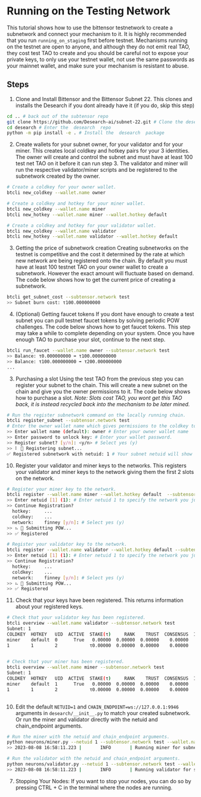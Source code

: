 # Running on the Testing Network
This tutorial shows how to use the bittensor testnetwork to create a subnetwork and connect your mechanism to it. It is highly recommended that you run `running_on_staging` first before testnet. Mechanisms running on the testnet are open to anyone, and although they do not emit real TAO, they cost test TAO to create and you should be careful not to expose your private keys, to only use your testnet wallet, not use the same passwords as your mainnet wallet, and make sure your mechanism is resistant to abuse. 

## Steps

1. Clone and Install Bittensor and the Bittensor Subnet 22.
This clones and installs the Desearch if you dont already have it (if you do, skip this step)
```bash
cd .. # back out of the subtensor repo
git clone https://github.com/Desearch-ai/subnet-22.git # Clone the desearch repo
cd desearch # Enter the  desearch  repo
python -m pip install -e . # Install the  desearch  package
```

2. Create wallets for your subnet owner, for your validator and for your miner.
This creates local coldkey and hotkey pairs for your 3 identities. The owner will create and control the subnet and must have at least 100 test net TAO on it before it can run step 3. The validator and miner will run the respective validator/miner scripts and be registered to the subnetwork created by the owner.
```bash
# Create a coldkey for your owner wallet.
btcli new_coldkey --wallet.name owner

# Create a coldkey and hotkey for your miner wallet.
btcli new_coldkey --wallet.name miner
btcli new_hotkey --wallet.name miner --wallet.hotkey default

# Create a coldkey and hotkey for your validator wallet.
btcli new_coldkey --wallet.name validator
btcli new_hotkey --wallet.name validator --wallet.hotkey default
```

3. Getting the price of subnetwork creation
Creating subnetworks on the testnet is competitive and the cost it determined by the rate at which new network are being registered onto the chain. By default you must have at least 100 testnet TAO on your owner wallet to create a subnetwork. However the exact amount will fluctuate based on demand. The code below shows how to get the current price of creating a subnetwork.
```bash
btcli get_subnet_cost --subtensor.network test
>> Subnet burn cost: τ100.000000000
```

4. (Optional) Getting faucet tokens
If you dont have enough to create a test subnet you can pull testnet faucet tokens by solving periodic POW challenges. The code below shows how to get faucet tokens.
This step may take a while to complete depending on your system. Once you have enough TAO to purchase your slot, continue to the next step.
```bash
btcli run_faucet --wallet.name owner --subtensor.network test
>> Balance: τ0.000000000 ➡ τ100.000000000
>> Balance: τ100.000000000 ➡ τ200.000000000
...
```

3. Purchasing a slot
Using the test TAO from the previous step you can register your subnet to the chain. This will create a new subnet on the chain and give you the owner permissions to it. The code below shows how to purchase a slot. 
*Note: Slots cost TAO, you wont get this TAO back, it is instead recycled back into the mechanism to be later mined.*
```bash
# Run the register subnetwork command on the locally running chain.
btcli register_subnet --subtensor.network test 
# Enter the owner wallet name which gives permissions to the coldkey to later define running hyper parameters.
>> Enter wallet name (default): owner # Enter your owner wallet name
>> Enter password to unlock key: # Enter your wallet password.
>> Register subnet? [y/n]: <y/n> # Select yes (y)
>> ⠇ 📡 Registering subnet...
✅ Registered subnetwork with netuid: 1 # Your subnet netuid will show here, save this for later.
```

10. Register your validator and miner keys to the networks.
This registers your validator and miner keys to the network giving them the first 2 slots on the network.
```bash
# Register your miner key to the network.
btcli register --wallet.name miner --wallet.hotkey default  --subtensor.network test
>> Enter netuid [1] (1): # Enter netuid 1 to specify the network you just created.
>> Continue Registration?
  hotkey:     ...
  coldkey:    ...
  network:    finney [y/n]: # Select yes (y)
>> ⠦ 📡 Submitting POW...
>> ✅ Registered

# Register your validator key to the network.
btcli register --wallet.name validator --wallet.hotkey default --subtensor.network test
>> Enter netuid [1] (1): # Enter netuid 1 to specify the network you just created.
>> Continue Registration?
  hotkey:     ...
  coldkey:    ...
  network:    finney [y/n]: # Select yes (y)
>> ⠦ 📡 Submitting POW...
>> ✅ Registered
```

11. Check that your keys have been registered.
This returns information about your registered keys.
```bash
# Check that your validator key has been registered.
btcli overview --wallet.name validator --subtensor.network test
Subnet: 1                                                                                                                                                                
COLDKEY  HOTKEY   UID  ACTIVE  STAKE(τ)     RANK    TRUST  CONSENSUS  INCENTIVE  DIVIDENDS  EMISSION(ρ)   VTRUST  VPERMIT  UPDATED  AXON  HOTKEY_SS58                    
miner    default  0      True   0.00000  0.00000  0.00000    0.00000    0.00000    0.00000            0  0.00000                14  none  5GTFrsEQfvTsh3WjiEVFeKzFTc2xcf…
1        1        2            τ0.00000  0.00000  0.00000    0.00000    0.00000    0.00000           ρ0  0.00000                                                         
                                                                          Wallet balance: τ0.0         

# Check that your miner has been registered.
btcli overview --wallet.name miner --subtensor.network test
Subnet: 1                                                                                                                                                                
COLDKEY  HOTKEY   UID  ACTIVE  STAKE(τ)     RANK    TRUST  CONSENSUS  INCENTIVE  DIVIDENDS  EMISSION(ρ)   VTRUST  VPERMIT  UPDATED  AXON  HOTKEY_SS58                    
miner    default  1      True   0.00000  0.00000  0.00000    0.00000    0.00000    0.00000            0  0.00000                14  none  5GTFrsEQfvTsh3WjiEVFeKzFTc2xcf…
1        1        2            τ0.00000  0.00000  0.00000    0.00000    0.00000    0.00000           ρ0  0.00000                                                         
                                                                          Wallet balance: τ0.0   
```

10. Edit the default `NETUID=1` and `CHAIN_ENDPOINT=ws://127.0.0.1:9946` arguments in `desearch/__init__.py` to match your created subnetwork.
Or run the miner and validator directly with the netuid and chain_endpoint arguments.
```bash
# Run the miner with the netuid and chain_endpoint arguments.
python neurons/miner.py --netuid 1 --subtensor.network test --wallet.name miner --wallet.hotkey default --logging.debug
>> 2023-08-08 16:58:11.223 |       INFO       | Running miner for subnet: 1 on network: ws://127.0.0.1:9946 with config: ...

# Run the validator with the netuid and chain_endpoint arguments.
python neurons/validator.py --netuid 1 --subtensor.network test --wallet.name validator --wallet.hotkey default --logging.debug
>> 2023-08-08 16:58:11.223 |       INFO       | Running validator for subnet: 1 on network: ws://127.0.0.1:9946 with config: ...
```

7. Stopping Your Nodes:
If you want to stop your nodes, you can do so by pressing CTRL + C in the terminal where the nodes are running.
